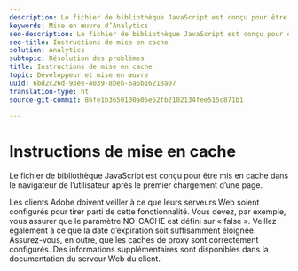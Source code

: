 ```yaml
---
description: Le fichier de bibliothèque JavaScript est conçu pour être mis en cache dans le navigateur de l’utilisateur après le premier chargement d’une page.
keywords: Mise en œuvre d’Analytics
seo-description: Le fichier de bibliothèque JavaScript est conçu pour être mis en cache dans le navigateur de l’utilisateur après le premier chargement d’une page.
seo-title: Instructions de mise en cache
solution: Analytics
subtopic: Résolution des problèmes
title: Instructions de mise en cache
topic: Développeur et mise en œuvre
uuid: 6bd2c26d-93ee-4039-8beb-6a6b16218a07
translation-type: ht
source-git-commit: 86fe1b3650100a05e52fb2102134fee515c871b1

---
```



# Instructions de mise en cache

Le fichier de bibliothèque JavaScript est conçu pour être mis en cache dans le navigateur de l’utilisateur après le premier chargement d’une page.

Les clients Adobe doivent veiller à ce que leurs serveurs Web soient configurés pour tirer parti de cette fonctionnalité. Vous devez, par exemple, vous assurer que le paramètre NO-CACHE est défini sur « false ». Veillez également à ce que la date d’expiration soit suffisamment éloignée. Assurez-vous, en outre, que les caches de proxy sont correctement configurés. Des informations supplémentaires sont disponibles dans la documentation du serveur Web du client.
